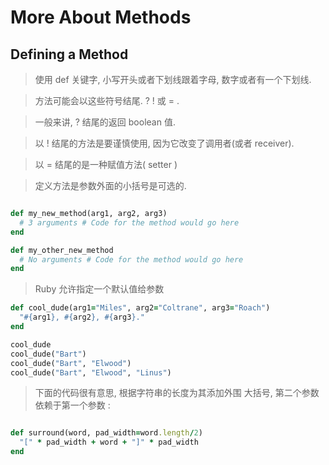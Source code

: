 # More About Methods

## Defining a Method

>  使用 def 关键字, 小写开头或者下划线跟着字母, 数字或者有一个下划线.

> 方法可能会以这些符号结尾. ? ! 或 = . 

> 一般来讲, ? 结尾的返回 boolean 值.

> 以 ! 结尾的方法是要谨慎使用, 因为它改变了调用者(或者 receiver). 

> 以 = 结尾的是一种赋值方法( setter )

> 定义方法是参数外面的小括号是可选的.

```ruby

def my_new_method(arg1, arg2, arg3) 
  # 3 arguments # Code for the method would go here
end

def my_other_new_method 
  # No arguments # Code for the method would go here
end
```

> Ruby 允许指定一个默认值给参数

```ruby
def cool_dude(arg1="Miles", arg2="Coltrane", arg3="Roach")
  "#{arg1}, #{arg2}, #{arg3}."
end

cool_dude
cool_dude("Bart")
cool_dude("Bart", "Elwood")
cool_dude("Bart", "Elwood", "Linus")
```
> 下面的代码很有意思, 根据字符串的长度为其添加外围 大括号, 第二个参数依赖于第一个参数 :
```ruby

def surround(word, pad_width=word.length/2) 
  "[" * pad_width + word + "]" * pad_width
end
```

